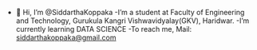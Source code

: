 - 👋 Hi, I’m @SiddarthaKoppaka
-I’m a student at Faculty of Engineering and Technology, Gurukula Kangri Vishwavidyalay(GKV), Haridwar.
-I’m currently learning DATA SCIENCE
-To reach me, Mail: siddarthakoppaka@gmail.com

<!---
SiddarthaKoppaka/SiddarthaKoppaka is a ✨ special ✨ repository because its `README.md` (this file) appears on your GitHub profile.
You can click the Preview link to take a look at your changes.
--->

